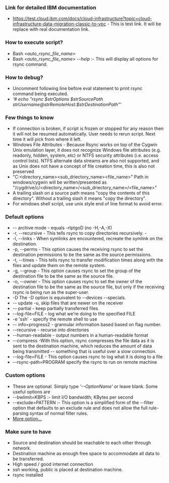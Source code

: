 ### Link for detailed IBM documentation
- https://test.cloud.ibm.com/docs/cloud-infrastructure?topic=cloud-infrastructure-data-migration-classic-to-vpc - This is test link. It will be replace with real documentation link.

### How to execute script?
- Bash *<auto_rsync_file_name>* 
- Bash *<auto_rsync_file_name> --help* :- This will display all options for rsync command.

### How to debug?
- Uncomment following line before eval statement to print rsync command being executed.
- *'# echo "rsync $strOptions $strSourcePath $strUsername@$strRemoteHost:$strDestinationPath"'*

### Few things to know
- If connection is broken, if script is frozen or stopped for any reason then it will not be resumed automatically. User needs to rerun script.	 Next time it will pick from where it left.
- Windows File Attributes - Because Rsync works on top of the Cygwin Unix emulation layer, it does not recognize Windows file attributes (e.g. readonly, hidden, system, etc) or NTFS security attributes (i.e. access control lists). NTFS alternate data streams are also not supported, and as Unix does not have a concept of file creation time, this is also not preserved
- "C:\<directory_name>\<sub_driectory_name>\<file_name>" Path in windows/cygwin will be written/presented as "/cygdrive/c/<directory_name>/<sub_driectory_name>/<file_name>"
- A trailing slash on a source path means "copy the contents of this directory". Without a trailing slash it means "copy the directory".
- For windows shell script, use unix style end of line format to avoid error.

### Default options
- -- archive mode  -  equals -rlptgoD (no -H,-A,-X)
- -r, --recursive - This tells rsync to copy directories recursively.        -
- -l, --links - When symlinks are encountered, recreate the symlink on the destination.
- -p, --perms - This option causes the receiving rsync to set the destination permissions to be the  same  as  the source  permissions.
- -t, --times - This tells rsync to transfer modification times along with the files and update them on the remote system. 
- -g, --group - This option causes rsync to set the group of the destination file to be the  same  as  the  source file.
- -o, --owner - This option causes rsync to set the owner of the destination file to be the  same  as  the  source file,  but  only  if  the receiving rsync is being run as the super-user.
- -D     The -D option is equivalent to --devices --specials.
- -- update  -u, skip files that are newer on the receiver
- -- partial - keep partially transferred files
- --log-file=FILE - log what we're doing to the specified FILE
- -e 'ssh' -  specify the remote shell to use
- -- info=progress2 - grannular information based based on flag number.
- --recursive - recurse into directories
- --human-readable - output numbers in a human-readable format
- --compress -With this option, rsync compresses the file data as it is sent to the destination machine, which reduces the amount of data being transmitted -- something that is useful over a slow connection.
- --log-file=FILE - This option causes rsync to log what it is doing to a file
- --rsync-path=PROGRAM    specify the rsync to run on remote machine

### Custom options
- These are optional. Simply type *'--OptionName'* or leave blank. Some useful options are
- --bwlimit=KBPS :- limit I/O bandwidth; KBytes per second
- --exclude=PATTERN :- This option is a simplified form of the --filter option that defaults to an exclude rule and does not allow the full rule-parsing syntax of normal filter rules.
- [More option...](https://linux.die.net/man/1/rsync) 

### Make sure to have
- Source and destination should be reachable to each other through network.
- Destination machine as enough free space to accommodate all data to be transferred.
- High speed / good internet connection
- ssh working, public is placed at destination machine.
- rsync installed
